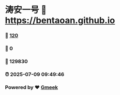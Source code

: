 # 涛安一号 :link: https://bentaoan.github.io 
### :page_facing_up: [120](https://bentaoan.github.io/tag.html) 
### :speech_balloon: 0 
### :hibiscus: 129830 
### :alarm_clock: 2025-07-09 09:49:46 
### Powered by :heart: [Gmeek](https://github.com/Meekdai/Gmeek)
